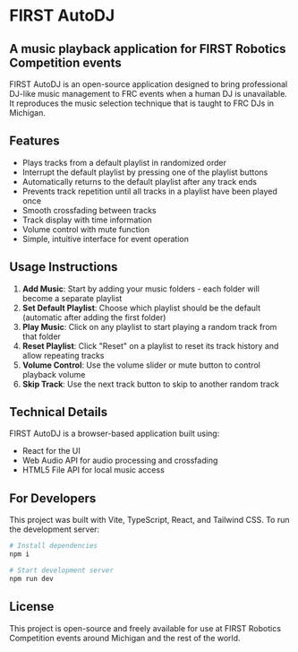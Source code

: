 
# FIRST AutoDJ

## A music playback application for FIRST Robotics Competition events

FIRST AutoDJ is an open-source application designed to bring professional DJ-like music management to FRC events when a human DJ is unavailable. It reproduces the music selection technique that is taught to FRC DJs in Michigan.

## Features

- Plays tracks from a default playlist in randomized order
- Interrupt the default playlist by pressing one of the playlist buttons
- Automatically returns to the default playlist after any track ends
- Prevents track repetition until all tracks in a playlist have been played once
- Smooth crossfading between tracks
- Track display with time information
- Volume control with mute function
- Simple, intuitive interface for event operation

## Usage Instructions

1. **Add Music**: Start by adding your music folders - each folder will become a separate playlist
2. **Set Default Playlist**: Choose which playlist should be the default (automatic after adding the first folder)
3. **Play Music**: Click on any playlist to start playing a random track from that folder
4. **Reset Playlist**: Click "Reset" on a playlist to reset its track history and allow repeating tracks
5. **Volume Control**: Use the volume slider or mute button to control playback volume
6. **Skip Track**: Use the next track button to skip to another random track

## Technical Details

FIRST AutoDJ is a browser-based application built using:

- React for the UI
- Web Audio API for audio processing and crossfading
- HTML5 File API for local music access

## For Developers

This project was built with Vite, TypeScript, React, and Tailwind CSS. To run the development server:

```sh
# Install dependencies
npm i

# Start development server
npm run dev
```

## License

This project is open-source and freely available for use at FIRST Robotics Competition events around Michigan and the rest of the world.
